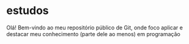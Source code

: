 # estudos
Olá! Bem-vindo ao meu repositório público de Git, onde foco aplicar e destacar meu conhecimento (parte dele ao menos) em programação
